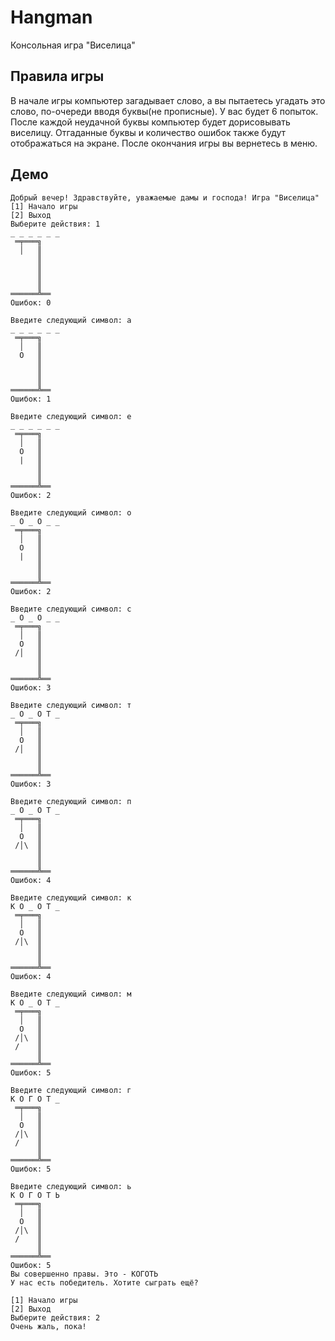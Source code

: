 # Hangman

Консольная игра "Виселица"

## Правила игры
В начале игры компьютер загадывает слово, а вы пытаетесь угадать это слово, по-очереди вводя буквы(не прописные). У вас будет 6 попыток. После каждой неудачной буквы компьютер будет дорисовывать виселицу. Отгаданные буквы и количество ошибок также будут отображаться на экране. После окончания игры вы вернетесь в меню.

## Демо
```
Добрый вечер! Здравствуйте, уважаемые дамы и господа! Игра "Виселица"
[1] Начало игры
[2] Выход
Выберите действия: 1
_ _ _ _ _ _
 ═╤═══╗
  │   ║
      ║
      ║
      ║
      ║
══════╩══
Ошибок: 0

Введите следующий символ: а
_ _ _ _ _ _
 ═╤═══╗
  │   ║
  O   ║
      ║
      ║
      ║
══════╩══
Ошибок: 1

Введите следующий символ: е
_ _ _ _ _ _
 ═╤═══╗
  │   ║
  O   ║
  |   ║
      ║
      ║
══════╩══
Ошибок: 2

Введите следующий символ: о
_ О _ О _ _
 ═╤═══╗
  │   ║
  O   ║
  |   ║
      ║
      ║
══════╩══
Ошибок: 2

Введите следующий символ: с
_ О _ О _ _
 ═╤═══╗
  │   ║
  O   ║
 /│   ║
      ║
      ║
══════╩══
Ошибок: 3

Введите следующий символ: т
_ О _ О Т _
 ═╤═══╗
  │   ║
  O   ║
 /│   ║
      ║
      ║
══════╩══
Ошибок: 3

Введите следующий символ: п
_ О _ О Т _
 ═╤═══╗
  │   ║
  O   ║
 /│\  ║
      ║
      ║
══════╩══
Ошибок: 4

Введите следующий символ: к
К О _ О Т _
 ═╤═══╗
  │   ║
  O   ║
 /│\  ║
      ║
      ║
══════╩══
Ошибок: 4

Введите следующий символ: м
К О _ О Т _
 ═╤═══╗
  │   ║
  O   ║
 /│\  ║
 /    ║
      ║
══════╩══
Ошибок: 5

Введите следующий символ: г
К О Г О Т _
 ═╤═══╗
  │   ║
  O   ║
 /│\  ║
 /    ║
      ║
══════╩══
Ошибок: 5

Введите следующий символ: ь
К О Г О Т Ь
 ═╤═══╗
  │   ║
  O   ║
 /│\  ║
 /    ║
      ║
══════╩══
Ошибок: 5
Вы совершенно правы. Это - КОГОТЬ
У нас есть победитель. Хотите сыграть ещё?

[1] Начало игры
[2] Выход
Выберите действия: 2
Очень жаль, пока!
```